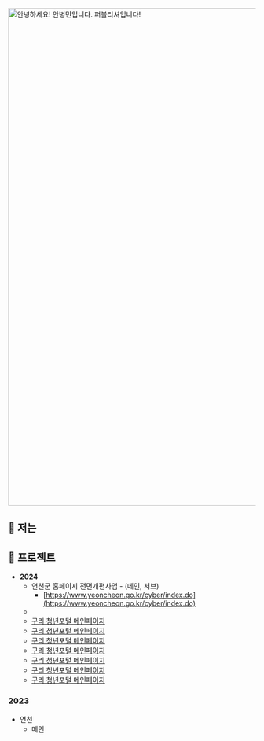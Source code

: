 <img width="1012" alt="안녕하세요! 안병민입니다. 퍼블리셔입니다!" src="https://github.com/byeongmin-publishing/byeongmin-publishing/assets/114711496/8c17fd64-7f84-497d-945f-865423bbc061">

  ## 🤔 저는  

  ## 💬 프로젝트  
  * **2024**
    - 연천군 홈페이지 전면개편사업 - (메인, 서브)
      + [https://www.yeoncheon.go.kr/cyber/index.do](https://www.yeoncheon.go.kr/cyber/index.do)
    - 
    - [구리 청년포털 메인페이지](https://www.guri.go.kr/youth/index.do)
    - [구리 청년포털 메인페이지](https://www.guri.go.kr/youth/index.do)
    - [구리 청년포털 메인페이지](https://www.guri.go.kr/youth/index.do)
    - [구리 청년포털 메인페이지](https://www.guri.go.kr/youth/index.do)
    - [구리 청년포털 메인페이지](https://www.guri.go.kr/youth/index.do)
    - [구리 청년포털 메인페이지](https://www.guri.go.kr/youth/index.do)
    - [구리 청년포털 메인페이지](https://www.guri.go.kr/youth/index.do)
  ### 2023
  * 연천
    - 메인
<!--
**byeongmin-publishing/byeongmin-publishing** is a ✨ _special_ ✨ repository because its `README.md` (this file) appears on your GitHub profile.

Here are some ideas to get you started: 

- 🔭 I’m currently working on ...
- 🌱 I’m currently learning ...
- 👯 I’m looking to collaborate on ...
- 🤔 I’m looking for help with ...
- 💬 Ask me about ...
- 😄 Pronouns: ...
- ⚡ Fun fact: ...
-->
